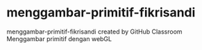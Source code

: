 # menggambar-primitif-fikrisandi
menggambar-primitif-fikrisandi created by GitHub Classroom <br>
Menggambar primitif dengan webGL
